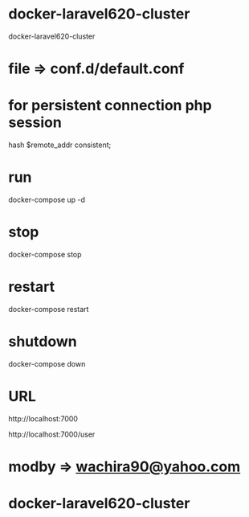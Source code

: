 # docker-laravel620-cluster
docker-laravel620-cluster

# file => conf.d/default.conf

# for persistent connection php session

hash $remote_addr consistent; 

# run 
  docker-compose up -d

# stop 
  docker-compose stop 

# restart
  docker-compose restart

# shutdown
  docker-compose down

# URL
http://localhost:7000

http://localhost:7000/user

# modby => wachira90@yahoo.com

# docker-laravel620-cluster
